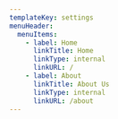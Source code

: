 ```yaml
---
templateKey: settings
menuHeader:
  menuItems:
    - label: Home
      linkTitle: Home
      linkType: internal
      linkURL: /
    - label: About
      linkTitle: About Us
      linkType: internal
      linkURL: /about
---
```

